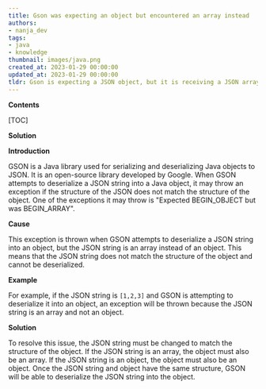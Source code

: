 ```yaml
---
title: Gson was expecting an object but encountered an array instead
authors:
- nanja_dev
tags:
- java
- knowledge
thumbnail: images/java.png
created_at: 2023-01-29 00:00:00
updated_at: 2023-01-29 00:00:00
tldr: Gson is expecting a JSON object, but it is receiving a JSON array.
---
```


**Contents**

[TOC]

**Solution**

**Introduction**

GSON is a Java library used for serializing and deserializing Java objects to JSON. It is an open-source library developed by Google. When GSON attempts to deserialize a JSON string into a Java object, it may throw an exception if the structure of the JSON does not match the structure of the object. One of the exceptions it may throw is "Expected BEGIN_OBJECT but was BEGIN_ARRAY".

**Cause**

This exception is thrown when GSON attempts to deserialize a JSON string into an object, but the JSON string is an array instead of an object. This means that the JSON string does not match the structure of the object and cannot be deserialized.

**Example**

For example, if the JSON string is `[1,2,3]` and GSON is attempting to deserialize it into an object, an exception will be thrown because the JSON string is an array and not an object.

**Solution**

To resolve this issue, the JSON string must be changed to match the structure of the object. If the JSON string is an array, the object must also be an array. If the JSON string is an object, the object must also be an object. Once the JSON string and object have the same structure, GSON will be able to deserialize the JSON string into the object.
